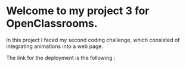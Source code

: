 # Welcome to my project 3 for OpenClassrooms.

In this project I faced my second coding challenge, which consisted of integrating animations into a web page.

The link for the deployment is the following :

